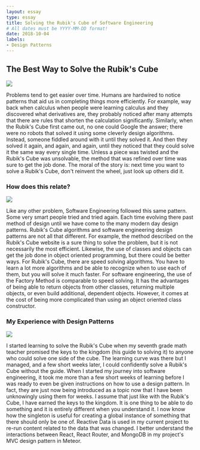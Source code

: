 ```yaml
---
layout: essay
type: essay
title: Solving the Rubik's Cube of Software Engineering
# All dates must be YYYY-MM-DD format!
date: 2018-10-04
labels:
- Design Patterns
---
```


## The Best Way to Solve the Rubik's Cube

<img class="ui tiny left floated rounded image" src="https://store.moma.org/dw/image/v2/BBQC_PRD/on/demandware.static/-/Sites-master-moma/default/dw778fbdec/images/102025_a.jpg?sw=1061&sh=1061&sm=cut">

Problems tend to get easier over time. Humans are hardwired to notice patterns that aid us in completing things more efficiently. For example, way back when calculus when people were learning calculus and they discovered what derivatives are, they probably noticed after many attempts that there are rules that shorten the calculation significantly. Similarly, when the Rubik's Cube first came out, no one could Google the answer; there were no robots that solved it using some cleverly design algorithms. Instead, someone fiddled around with it until they solved it. And then they solved it again, and again, and again, until they noticed that they could solve it the same way every single time. Unless a piece was twisted and the Rubik's Cube was unsolvable, the method that was refined over time was sure to get the job done. The moral of the story is: next time you want to solve a Rubik's Cube, don't reinvent the wheel, just look up others did it. 

### How does this relate?

<img class="ui tiny left floated rounded image" src="https://images-na.ssl-images-amazon.com/images/I/51YkNJQs0XL._SL500_AC_SS350_.jpg">

Like any other problem, Software Engineering followed this same pattern. Some very smart people tried and tried again. Each time evolving there past method of design until we have come to the many modern day design patterns. Rubik's Cube algorithms and software engineering design patterns are not all that different. For example, the method described on the Rubik's Cube website is a sure thing to solve the problem, but it is not necessarily the most efficient. Likewise, the use of classes and objects can get the job done in object oriented programming, but there could be better ways. For Rubik's Cube, there are speed solving algorithms. You have to learn a lot more algorithms and be able to recognize when to use each of them, but you will solve it much faster. For software engineering, the use of the Factory Method is comparable to speed solving. It has the advantages of being able to return objects from other classes, returning multiple objects, or even build additional, dependent objects. However, it comes at the cost of being more complicated than using an object oriented class constructor. 

### My Experience with Design Patterns

<img class="ui small right floated rounded image" src="http://www.keytothekingdom.com/KTTK/logo%20gold%20Rg.jpg">

I started learning to solve the Rubik's Cube when my seventh grade math teacher promised the keys to the kingdom (his guide to solving it) to anyone who could solve one side of the cube. The learning curve was there but I managed, and a few short weeks later, I could confidently solve a Rubik's Cube without the guide. When I started my journey into software engineering, it took me more than a few short weeks of learning before I was ready to even be given instructions on how to use a design pattern. In fact, they are just now being introduced as a topic now that I have been unknowingly using them for weeks. I assume that just like with the Rubik's Cube, I have earned the keys to the kingdom. It is one thing to be able to do something and it is entirely different when you understand it. I now know how the singleton is useful for creating a global instance of something that there should only be one of. Reactive Data is used in my current project to re-run content related to the data that was changed. I better understand the interactions between React, React Router, and MongoDB in my project's MVC design pattern in Meteor. 
